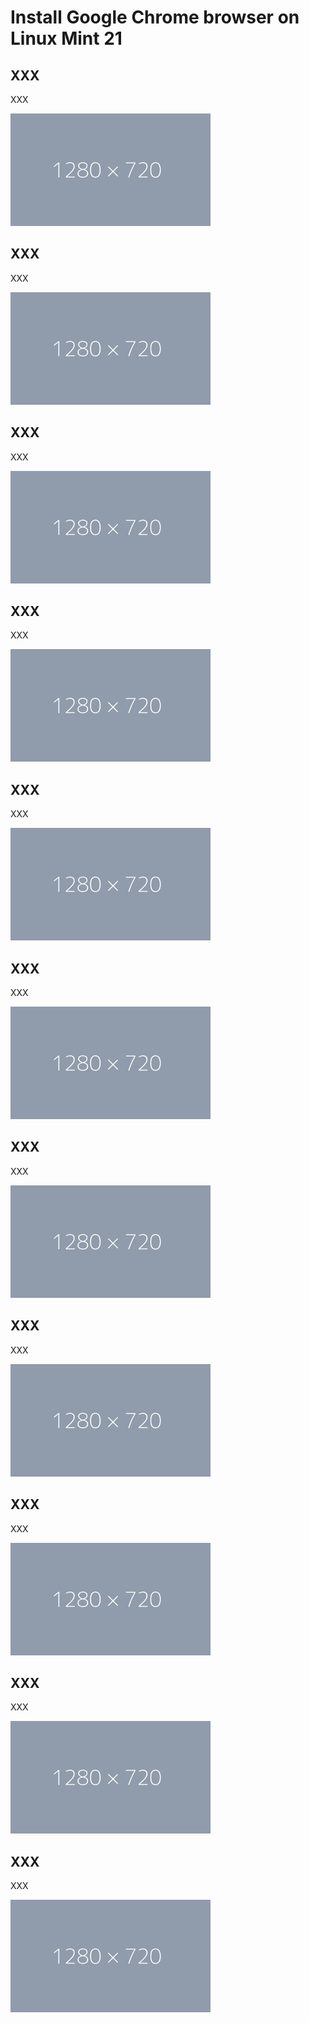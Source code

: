 # Install Google Chrome browser on Linux Mint 21

## XXX
XXX

<img src="1280-720.png" width="320" height="180"/>

## XXX
XXX

<img src="1280-720.png" width="320" height="180"/>

## XXX
XXX

<img src="1280-720.png" width="320" height="180"/>

## XXX
XXX

<img src="1280-720.png" width="320" height="180"/>

## XXX
XXX

<img src="1280-720.png" width="320" height="180"/>

## XXX
XXX

<img src="1280-720.png" width="320" height="180"/>

## XXX
XXX

<img src="1280-720.png" width="320" height="180"/>

## XXX
XXX

<img src="1280-720.png" width="320" height="180"/>

## XXX
XXX

<img src="1280-720.png" width="320" height="180"/>

## XXX
XXX

<img src="1280-720.png" width="320" height="180"/>

## XXX
XXX

<img src="1280-720.png" width="320" height="180"/>


